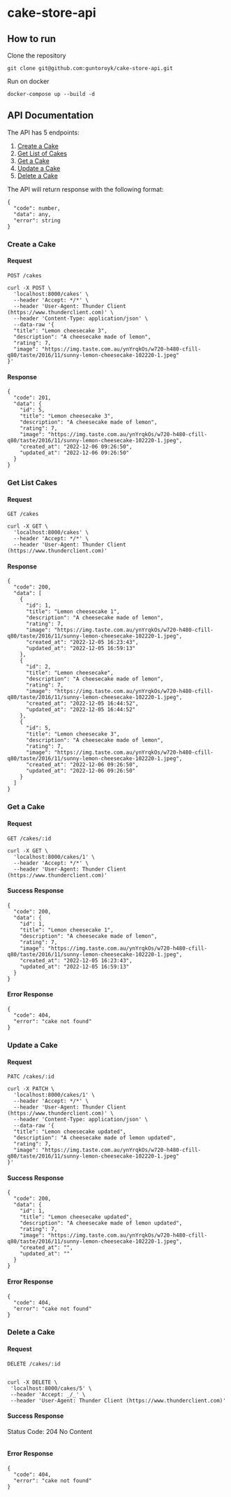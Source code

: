 # cake-store-api

## How to run

Clone the repository

```
git clone git@github.com:guntoroyk/cake-store-api.git
```

Run on docker

```
docker-compose up --build -d
```

## API Documentation

The API has 5 endpoints:

1. [Create a Cake](#create-a-cake)
2. [Get List of Cakes](#get-list-cakes)
3. [Get a Cake](#get-a-cake)
4. [Update a Cake](#update-a-cake)
5. [Delete a Cake](#delete-a-cake)

The API will return response with the following format:

```
{
  "code": number,
  "data": any,
  "error": string
}
```

### Create a Cake

#### Request

`POST /cakes`

```
curl -X POST \
  'localhost:8000/cakes' \
  --header 'Accept: */*' \
  --header 'User-Agent: Thunder Client (https://www.thunderclient.com)' \
  --header 'Content-Type: application/json' \
  --data-raw '{
  "title": "Lemon cheesecake 3",
  "description": "A cheesecake made of lemon",
  "rating": 7,
  "image": "https://img.taste.com.au/ynYrqkOs/w720-h480-cfill-q80/taste/2016/11/sunny-lemon-cheesecake-102220-1.jpeg"
}'
```

#### Response

```
{
  "code": 201,
  "data": {
    "id": 5,
    "title": "Lemon cheesecake 3",
    "description": "A cheesecake made of lemon",
    "rating": 7,
    "image": "https://img.taste.com.au/ynYrqkOs/w720-h480-cfill-q80/taste/2016/11/sunny-lemon-cheesecake-102220-1.jpeg",
    "created_at": "2022-12-06 09:26:50",
    "updated_at": "2022-12-06 09:26:50"
  }
}
```

### Get List Cakes

#### Request

`GET /cakes`

```
curl -X GET \
  'localhost:8000/cakes' \
  --header 'Accept: */*' \
  --header 'User-Agent: Thunder Client (https://www.thunderclient.com)'
```

#### Response

```
{
  "code": 200,
  "data": [
    {
      "id": 1,
      "title": "Lemon cheesecake 1",
      "description": "A cheesecake made of lemon",
      "rating": 7,
      "image": "https://img.taste.com.au/ynYrqkOs/w720-h480-cfill-q80/taste/2016/11/sunny-lemon-cheesecake-102220-1.jpeg",
      "created_at": "2022-12-05 16:23:43",
      "updated_at": "2022-12-05 16:59:13"
    },
    {
      "id": 2,
      "title": "Lemon cheesecake",
      "description": "A cheesecake made of lemon",
      "rating": 7,
      "image": "https://img.taste.com.au/ynYrqkOs/w720-h480-cfill-q80/taste/2016/11/sunny-lemon-cheesecake-102220-1.jpeg",
      "created_at": "2022-12-05 16:44:52",
      "updated_at": "2022-12-05 16:44:52"
    },
    {
      "id": 5,
      "title": "Lemon cheesecake 3",
      "description": "A cheesecake made of lemon",
      "rating": 7,
      "image": "https://img.taste.com.au/ynYrqkOs/w720-h480-cfill-q80/taste/2016/11/sunny-lemon-cheesecake-102220-1.jpeg",
      "created_at": "2022-12-06 09:26:50",
      "updated_at": "2022-12-06 09:26:50"
    }
  ]
}
```

### Get a Cake

#### Request

`GET /cakes/:id`

```
curl -X GET \
  'localhost:8000/cakes/1' \
  --header 'Accept: */*' \
  --header 'User-Agent: Thunder Client (https://www.thunderclient.com)'
```

#### Success Response

```
{
  "code": 200,
  "data": {
    "id": 1,
    "title": "Lemon cheesecake 1",
    "description": "A cheesecake made of lemon",
    "rating": 7,
    "image": "https://img.taste.com.au/ynYrqkOs/w720-h480-cfill-q80/taste/2016/11/sunny-lemon-cheesecake-102220-1.jpeg",
    "created_at": "2022-12-05 16:23:43",
    "updated_at": "2022-12-05 16:59:13"
  }
}
```

#### Error Response

```
{
  "code": 404,
  "error": "cake not found"
}
```

### Update a Cake

#### Request

`PATC /cakes/:id`

```
curl -X PATCH \
  'localhost:8000/cakes/1' \
  --header 'Accept: */*' \
  --header 'User-Agent: Thunder Client (https://www.thunderclient.com)' \
  --header 'Content-Type: application/json' \
  --data-raw '{
  "title": "Lemon cheesecake updated",
  "description": "A cheesecake made of lemon updated",
  "rating": 7,
  "image": "https://img.taste.com.au/ynYrqkOs/w720-h480-cfill-q80/taste/2016/11/sunny-lemon-cheesecake-102220-1.jpeg"
}'
```

#### Success Response

```
{
  "code": 200,
  "data": {
    "id": 1,
    "title": "Lemon cheesecake updated",
    "description": "A cheesecake made of lemon updated",
    "rating": 7,
    "image": "https://img.taste.com.au/ynYrqkOs/w720-h480-cfill-q80/taste/2016/11/sunny-lemon-cheesecake-102220-1.jpeg",
    "created_at": "",
    "updated_at": ""
  }
}
```

#### Error Response

```
{
  "code": 404,
  "error": "cake not found"
}
```

### Delete a Cake

#### Request

`DELETE /cakes/:id`

```

curl -X DELETE \
 'localhost:8000/cakes/5' \
 --header 'Accept: _/_' \
 --header 'User-Agent: Thunder Client (https://www.thunderclient.com)'

```

#### Success Response

Status Code: 204 No Content

```

```

#### Error Response

```
{
  "code": 404,
  "error": "cake not found"
}

```
